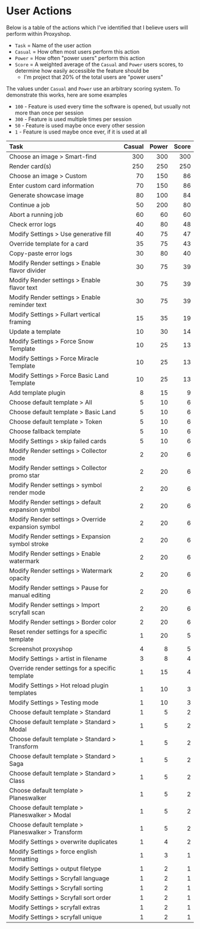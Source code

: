 # User Actions

Below is a table of the actions which I've identified that I believe users will perform within Proxyshop.

- `Task` = Name of the user action
- `Casual` = How often most users perform this action
- `Power` = How often "power users" perform this action
- `Score` = A weighted average of the `Casual` and `Power` users scores, to determine how easily accessible the feature should be
  - I'm project that 20% of the total users are "power users"

The values under `Casual` and `Power` use an arbitrary scoring system. To demonstrate this works, here are some examples

- `100` - Feature is used every time the software is opened, but usually not more than once per session
- `300` - Feature is used multiple times per session
- `50` - Feature is used maybe once every other session
- `1` - Feature is used maybe once ever, if it is used at all

| Task                                               | Casual | Power | Score |
| :------------------------------------------------- | -----: | ----: | ----: |
| Choose an image > Smart-find                       |    300 |   300 |   300 |
| Render card(s)                                     |    250 |   250 |   250 |
| Choose an image > Custom                           |     70 |   150 |    86 |
| Enter custom card information                      |     70 |   150 |    86 |
| Generate showcase image                            |     80 |   100 |    84 |
| Continue a job                                     |     50 |   200 |    80 |
| Abort a running job                                |     60 |    60 |    60 |
| Check error logs                                   |     40 |    80 |    48 |
| Modify Settings > Use generative fill              |     40 |    75 |    47 |
| Override template for a card                       |     35 |    75 |    43 |
| Copy-paste error logs                              |     30 |    80 |    40 |
| Modify Render settings > Enable flavor divider     |     30 |    75 |    39 |
| Modify Render settings > Enable flavor text        |     30 |    75 |    39 |
| Modify Render settings > Enable reminder text      |     30 |    75 |    39 |
| Modify Settings > Fullart vertical framing         |     15 |    35 |    19 |
| Update a template                                  |     10 |    30 |    14 |
| Modify Settings > Force Snow Template              |     10 |    25 |    13 |
| Modify Settings > Force Miracle Template           |     10 |    25 |    13 |
| Modify Settings > Force Basic Land Template        |     10 |    25 |    13 |
| Add template plugin                                |      8 |    15 |     9 |
| Choose default template > All                      |      5 |    10 |     6 |
| Choose default template > Basic Land               |      5 |    10 |     6 |
| Choose default template > Token                    |      5 |    10 |     6 |
| Choose fallback template                           |      5 |    10 |     6 |
| Modify Settings > skip failed cards                |      5 |    10 |     6 |
| Modify Render settings > Collector mode            |      2 |    20 |     6 |
| Modify Render settings > Collector promo star      |      2 |    20 |     6 |
| Modify Render settings > symbol render mode        |      2 |    20 |     6 |
| Modify Render settings > default expansion symbol  |      2 |    20 |     6 |
| Modify Render settings > Override expansion symbol |      2 |    20 |     6 |
| Modify Render settings > Expansion symbol stroke   |      2 |    20 |     6 |
| Modify Render settings > Enable watermark          |      2 |    20 |     6 |
| Modify Render settings > Watermark opacity         |      2 |    20 |     6 |
| Modify Render settings > Pause for manual editing  |      2 |    20 |     6 |
| Modify Render settings > Import scryfall scan      |      2 |    20 |     6 |
| Modify Render settings > Border color              |      2 |    20 |     6 |
| Reset render settings for a specific template      |      1 |    20 |     5 |
| Screenshot proxyshop                               |      4 |     8 |     5 |
| Modify Settings > artist in filename               |      3 |     8 |     4 |
| Override render settings for a specific template   |      1 |    15 |     4 |
| Modify Settings > Hot reload plugin templates      |      1 |    10 |     3 |
| Modify Settings > Testing mode                     |      1 |    10 |     3 |
| Choose default template > Standard                 |      1 |     5 |     2 |
| Choose default template > Standard > Modal         |      1 |     5 |     2 |
| Choose default template > Standard > Transform     |      1 |     5 |     2 |
| Choose default template > Standard > Saga          |      1 |     5 |     2 |
| Choose default template > Standard > Class         |      1 |     5 |     2 |
| Choose default template > Planeswalker             |      1 |     5 |     2 |
| Choose default template > Planeswalker > Modal     |      1 |     5 |     2 |
| Choose default template > Planeswalker > Transform |      1 |     5 |     2 |
| Modify Settings > overwrite duplicates             |      1 |     4 |     2 |
| Modify Settings > force english formatting         |      1 |     3 |     1 |
| Modify Settings > output filetype                  |      1 |     2 |     1 |
| Modify Settings > Scryfall language                |      1 |     2 |     1 |
| Modify Settings > Scryfall sorting                 |      1 |     2 |     1 |
| Modify Settings > Scryfall sort order              |      1 |     2 |     1 |
| Modify Settings > scryfall extras                  |      1 |     2 |     1 |
| Modify Settings > scryfall unique                  |      1 |     2 |     1 |
